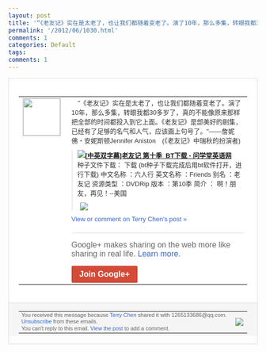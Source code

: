 ```yaml
---
layout: post
title: '“《老友记》实在是太老了，也让我们都随着变老了。演了10年，那么多集，转眼我都30...'
permalink: '/2012/06/1030.html'
comments: 1
categories: Default
tags: 
comments: 1
---
```

<div style="border:solid 1px #dfdfdf;color:#686868;font:13px Arial"><div style="background-color:#fff;padding:20px;"><table cellpadding="0" cellspacing="0"><tr><td style="padding-right:15px;vertical-align:top"><a href="https://plus.google.com/_/notifications/ngemlink?&amp;emid=CODF2Ku_srACFeYiQAodtDAAAA&amp;path=%2F108643996575278738906&amp;dt=1338741129358"><img height="75" src="https://lh3.googleusercontent.com/-KKRGTyJ5Bl0/AAAAAAAAAAI/AAAAAAAAEEY/jllxqER5dCk/s75-c-k-a/photo.jpg" style="border:solid 1px #cccccc;" width="75"/></a></td><td style="width:578px;color:#333;font:13px Arial;vertical-align:top;"><div style="padding-bottom:10px">　"《老友记》实在是太老了，也让我们都随<wbr/>着变老了。演了10年，那么多集，转眼我都<wbr/>30多岁了，真的不能像原来那样把全部的时<wbr/>间都投入到它上面。《老友记》是部美好的剧<wbr/>集，已经有了足够的名气和人气，应该画上句<wbr/>号了。"――詹妮佛・安妮斯顿Jennif<wbr/>er Aniston　(《老友记》中瑞秋的扮演<wbr/>者)</div><div style="margin-bottom:10px;padding-left:10px; border-left:2px solid #EAEAEA"><span style="margin-right:5px"><a href="http://www.wenxue123.net/english/english-movies/english-movies-download/529.html" style="zSoyz"><img border="0" src="https://images1-focus-opensocial.googleusercontent.com/gadgets/proxy?url=https://s2.googleusercontent.com/s2/favicons?domain%3Dwww.wenxue123.net&amp;container=focus&amp;gadget=a&amp;rewriteMime=image/*&amp;refresh=31536000&amp;resize_h=16"/><span style="font-weight:bold">[中英双字幕]老友记 第十季_BT下载 - 问学堂英语网</span></a><div style="padding-bottom:10px">种子文件下载： 下载 (bt种子下载完成后用bt软件打开，进行<wbr/>下载) 中文名称 ：六人行 英文名称 ：Friends 别名 ：老友记 资源类型 ：DVDRip 版本 ：第10季 简介 ： 啊！朋友，再见！--美国</div></span><span style="margin-right:5px"><a href="https://plus.google.com/_/notifications/ngemlink?&amp;emid=CODF2Ku_srACFeYiQAodtDAAAA&amp;path=%2F108643996575278738906%2Fposts%2F7PJA7d1jWPR%3Fgpinv%3DAMIXal9GL-iJtLsi6c_zpjghx67dDWZc9KS1ALkKTMdnLO69mZKHan3qTbIyXyjJRZW5dgsnrd9OH85iVeqzBnKwY6f2yFAbTtu5LqbkPg_U7MYx_He4aQs&amp;dt=1338741129358" style="zSoyz;"><img border="0" src="https://images2-focus-opensocial.googleusercontent.com/gadgets/proxy?url=http://www.wenxue123.net/uploads/allimg/200905/ET3329_20090530020151_1.jpg&amp;container=focus&amp;gadget=a&amp;rewriteMime=image/*&amp;refresh=31536000&amp;resize_h=120" style="max-height:200px;max-width:275px"/></a></span></div><a href="https://plus.google.com/_/notifications/ngemlink?&amp;emid=CODF2Ku_srACFeYiQAodtDAAAA&amp;path=%2F108643996575278738906%2Fposts%2F7PJA7d1jWPR%3Fgpinv%3DAMIXal9GL-iJtLsi6c_zpjghx67dDWZc9KS1ALkKTMdnLO69mZKHan3qTbIyXyjJRZW5dgsnrd9OH85iVeqzBnKwY6f2yFAbTtu5LqbkPg_U7MYx_He4aQs&amp;dt=1338741129358" style="color:#3366CC;text-decoration:none;">View or comment on Terry Chen's post »</a><div style="margin-top:20px;border-top:solid 1px #dfdfdf"><div style="padding:15px 0;color:#686868;font:16px Arial;">Google+ makes sharing on the web more like sharing in real life. <a href="http://www.google.com/+/learnmore/" style="color:#3366CC;text-decoration:none;">Learn more</a>.</div><a href="https://plus.google.com/_/notifications/ngemlink?&amp;emid=CODF2Ku_srACFeYiQAodtDAAAA&amp;path=%2F%3Fgpinv%3DAMIXal9GL-iJtLsi6c_zpjghx67dDWZc9KS1ALkKTMdnLO69mZKHan3qTbIyXyjJRZW5dgsnrd9OH85iVeqzBnKwY6f2yFAbTtu5LqbkPg_U7MYx_He4aQs&amp;dt=1338741129358" style="display:inline-block;padding:7px 15px;background-color:#d44b38; color:#fff;font-size:16px; font-weight:bold;border-radius:2px;border:solid 1px #c43b28; white-space:nowrap;text-decoration:none">Join Google+</a></div></td></tr></table></div><div style="border-top:solid 1px #dfdfdf;padding:0 20px; background-color:#f5f5f5"><table cellpadding="0" cellspacing="0" style="height:50px"><tbody><tr><td style="vertical-align:middle;width:100%; color:#636363;font:11px Arial; line-height:120%">You received this message because <a href="https://plus.google.com/_/notifications/ngemlink?&amp;emid=CODF2Ku_srACFeYiQAodtDAAAA&amp;path=%2F108643996575278738906%3Fgpinv%3DAMIXal9GL-iJtLsi6c_zpjghx67dDWZc9KS1ALkKTMdnLO69mZKHan3qTbIyXyjJRZW5dgsnrd9OH85iVeqzBnKwY6f2yFAbTtu5LqbkPg_U7MYx_He4aQs&amp;dt=1338741129358" style="color:#3366CC;text-decoration:none;">Terry Chen</a> shared it with 1265133686@qq.com. <a href="https://plus.google.com/_/notifications/ngemlink?&amp;emid=CODF2Ku_srACFeYiQAodtDAAAA&amp;path=%2F_%2Fnonplus%2Femailsettings%3Fgpinv%3DAMIXal9GL-iJtLsi6c_zpjghx67dDWZc9KS1ALkKTMdnLO69mZKHan3qTbIyXyjJRZW5dgsnrd9OH85iVeqzBnKwY6f2yFAbTtu5LqbkPg_U7MYx_He4aQs%26est%3DADH5u8UGomCXk0Ps8ruSNMrF7dhdCaIRMNXo2LawkAW_vTjSvvXoo767DLmYDY8Qd1USwmMEhoegA3NvaKeY_6xkEo7lQM74o2JFtxo7wfK1o4nOFvQg4o-dQXOTgtAC08S1hinBh25c&amp;dt=1338741129358" style="color:#3366CC;text-decoration:none;">Unsubscribe</a> from these emails.<br/>You can't reply to this email. <a href="https://plus.google.com/_/notifications/ngemlink?&amp;emid=CODF2Ku_srACFeYiQAodtDAAAA&amp;path=%2F108643996575278738906%2Fposts%2F7PJA7d1jWPR%3Fgpinv%3DAMIXal9GL-iJtLsi6c_zpjghx67dDWZc9KS1ALkKTMdnLO69mZKHan3qTbIyXyjJRZW5dgsnrd9OH85iVeqzBnKwY6f2yFAbTtu5LqbkPg_U7MYx_He4aQs&amp;dt=1338741129358" style="color:#3366CC;text-decoration:none;">View the post</a> to add a comment.<br/></td><td><img src="https://ssl.gstatic.com/s2/oz/images/notifications/logo/google-plus-6617a72bb36cc548861652780c9e6ff1.png"/></td></tr></tbody></table></div></div>